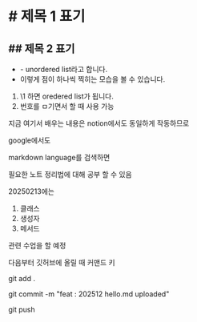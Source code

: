 # \# 제목 1 표기
## \## 제목 2 표기
- \- unordered list라고 합니다.
- 이렇게 점이 하나씩 찍히는 모습을 볼 수 있습니다.

1. \1 하면 oredered list가 됩니다.
2. 번호를 ㅁ기면서 할 때 사용 가능

지금 여기서 배우는 내용은 
notion에서도 동일하게 작동하므로

google에서도 

markdown language를 검색하면 

필요한 노트 정리법에 대해 공부 할 수 있음

20250213에는 
1. 클래스
2. 생성자
3. 메서드 

관련 수업을 할 예정

다음부터 깃허브에 올릴 때 커맨드 키 

git add .

git commit -m "feat : 202512 hello.md uploaded"

git push

